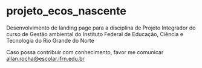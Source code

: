 # projeto_ecos_nascente
Desenvolvimento de landing page para a disciplina de Projeto Integrador do curso de Gestão ambiental do Instituto Federal de Educação, Ciência e Tecnologia do Rio Grande do Norte 






Caso possa contribuir com conhecimento, favor me comunicar
allan.rocha@escolar.ifrn.edu.br
